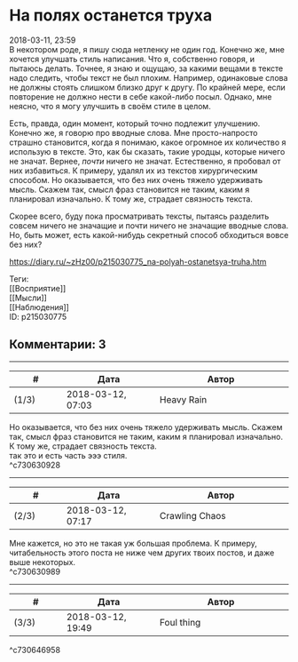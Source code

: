 На полях останется труха
========================

  
2018-03-11, 23:59  
 В некотором роде, я пишу сюда нетленку не один год. Конечно же, мне хочется улучшать стиль написания. Что я, собственно говоря, и пытаюсь делать. Точнее, я знаю и ощущаю, за какими вещами в тексте надо следить, чтобы текст не был плохим. Например, одинаковые слова не должны стоять слишком близко друг к другу. По крайней мере, если повторение не должно нести в себе какой-либо посыл. Однако, мне неясно, что я могу улучшить в своём стиле в целом.   
   
 Есть, правда, один момент, который точно подлежит улучшению. Конечно же, я говорю про вводные слова. Мне просто-напросто страшно становится, когда я понимаю, какое огромное их количество я использую в тексте. Это, как бы сказать, такие уродцы, которые ничего не значат. Вернее,  *почти*  ничего не значат. Естественно, я пробовал от них избавиться. К примеру, удалял их из текстов хирургическим способом. Но оказывается, что без них очень тяжело удерживать мысль. Скажем так, смысл фраз становится не таким, каким я планировал изначально. К тому же, страдает связность текста.   
   
 Скорее всего, буду пока просматривать тексты, пытаясь разделить совсем ничего не значащие и почти ничего не значащие вводные слова. Но, быть может, есть какой-нибудь секретный способ обходиться вовсе без них?   
  
<https://diary.ru/~zHz00/p215030775_na-polyah-ostanetsya-truha.htm>  
  
Теги:  
[[Восприятие]]  
[[Мысли]]  
[[Наблюдения]]  
ID: p215030775  


Комментарии: 3
--------------

  


---



|         #         |              Дата              |                     Автор                     |           ID           |
| --- | --- | --- | --- |
| (1/3) | 2018-03-12, 07:03 | Heavy Rain | c730630928 |

  
  Но оказывается, что без них очень тяжело удерживать мысль. Скажем так, смысл фраз становится не таким, каким я планировал изначально. К тому же, страдает связность текста.    
 так это и есть часть эээ стиля.   
 ^c730630928

---



|         #         |              Дата              |                     Автор                     |           ID           |
| --- | --- | --- | --- |
| (2/3) | 2018-03-12, 07:17 | Crawling Chaos | c730630989 |

  
 Мне кажется, но это не такая уж большая проблема. К примеру, читабельность этого поста не ниже чем других твоих постов, и даже выше некоторых.   
 ^c730630989

---



|         #         |              Дата              |                     Автор                     |           ID           |
| --- | --- | --- | --- |
| (3/3) | 2018-03-12, 19:49 | Foul thing | c730646958 |

  
     
 ^c730646958
